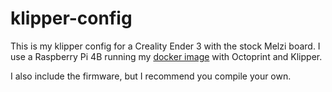 # klipper-config

This is my klipper config for a Creality Ender 3 with the stock Melzi board. I use a Raspberry Pi 4B running my [docker image](https://github.com/seanauff/OctoPrint-Klipper) with Octoprint and Klipper.

I also include the firmware, but I recommend you compile your own.
